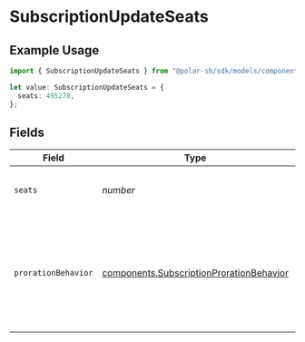 # SubscriptionUpdateSeats

## Example Usage

```typescript
import { SubscriptionUpdateSeats } from "@polar-sh/sdk/models/components/subscriptionupdateseats.js";

let value: SubscriptionUpdateSeats = {
  seats: 495278,
};
```

## Fields

| Field                                                                                                      | Type                                                                                                       | Required                                                                                                   | Description                                                                                                |
| ---------------------------------------------------------------------------------------------------------- | ---------------------------------------------------------------------------------------------------------- | ---------------------------------------------------------------------------------------------------------- | ---------------------------------------------------------------------------------------------------------- |
| `seats`                                                                                                    | *number*                                                                                                   | :heavy_check_mark:                                                                                         | Update the number of seats for this subscription.                                                          |
| `prorationBehavior`                                                                                        | [components.SubscriptionProrationBehavior](../../models/components/subscriptionprorationbehavior.md)       | :heavy_minus_sign:                                                                                         | Determine how to handle the proration billing. If not provided, will use the default organization setting. |